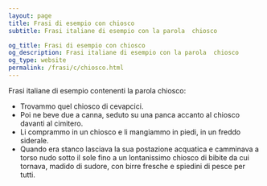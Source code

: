 ```yaml
---
layout: page
title: Frasi di esempio con chiosco 
subtitle: Frasi italiane di esempio con la parola  chiosco

og_title: Frasi di esempio con chiosco 
og_description: Frasi italiane di esempio con la parola  chiosco
og_type: website
permalink: /frasi/c/chiosco.html
---
```


Frasi italiane di esempio contenenti la parola chiosco:


- Trovammo quel chiosco di cevapcici.
- Poi ne beve due a canna, seduto su una panca accanto al chiosco davanti al cimitero.
- Li comprammo in un chiosco e li mangiammo in piedi, in un freddo siderale.
- Quando era stanco lasciava la sua postazione acquatica e camminava a torso nudo sotto il sole fino a un lontanissimo chiosco di bibite da cui tornava, madido di sudore, con birre fresche e spiedini di pesce per tutti.
